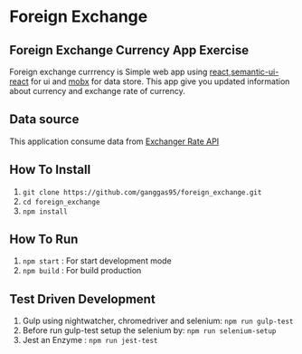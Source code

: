 # Foreign Exchange

## Foreign Exchange Currency App Exercise

Foreign exchange currrency is Simple web app using [react](https://reactjs.org/),[semantic-ui-react](https://react.semantic-ui.com) for ui and [mobx](https://mobx.js.org/) for data store. This app give you updated information about currency and exchange rate of currency.

## Data source

This application consume data from [Exchanger Rate API](https://api.exchangeratesapi.io/latest)

## How To Install

1. `git clone https://github.com/ganggas95/foreign_exchange.git`
2. `cd foreign_exchange`
3. `npm install`

## How To Run

1. `npm start` : For start development mode
2. `npm build` : For build production

## Test Driven Development

1. Gulp using nightwatcher, chromedriver and selenium: `npm run gulp-test`
2. Before run gulp-test setup the selenium by: `npm run selenium-setup`
3. Jest an Enzyme : `npm run jest-test`
